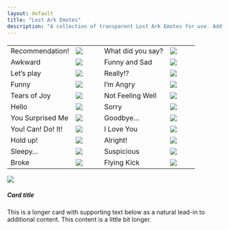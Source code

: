 ```yaml
---
layout: default
title: "Lost Ark Emotes"
description: "A collection of transparent Lost Ark Emotes for use. Add them to your Discord servers and don't forget to say LAILAI"
---
```


<table class="listtable" width="100%">
	<thead>
		<tr>
			<td></td>
			<td width="15%"></td>
			<td></td>
			<td width="15%"></td>
		</tr>
	</thead>
	<tbody>
		<tr>
			<td>Recommendation!</td>
			<td><img src="https://i.imgur.com/kMO6uDT.png"></td>
			<td>What did you say?</td>
			<td><img src="https://i.imgur.com/eVx3d1Y.png"></td>
		</tr>
		<tr>
			<td>Awkward</td>
			<td><img src="https://i.imgur.com/imbGL18.png"></td>
			<td>Funny and Sad</td>
			<td><img src="https://i.imgur.com/0ucig9T.png"></td>
		</tr>
		<tr>
			<td>Let&rsquo;s play</td>
			<td><img src="https://i.imgur.com/8RMe3ew.png"></td>
			<td>Really!?</td>
			<td><img src="https://i.imgur.com/9B6WH5E.png"></td>
		</tr>
		<tr>
			<td>Funny</td>
			<td><img src="https://i.imgur.com/Ba995Dr.png"></td>
			<td>I&rsquo;m Angry</td>
			<td><img src="https://i.imgur.com/MYz2Swe.png"></td>
		</tr>
		<tr>
			<td>Tears of Joy</td>
			<td><img src="https://i.imgur.com/nrEgHw7.png"></td>
			<td>Not Feeling Well</td>
			<td><img src="https://i.imgur.com/ciJOdS2.png"></td>
		</tr>
		<tr>
			<td>Hello</td>
			<td><img src="https://i.imgur.com/9q4vpne.png"></td>
			<td>Sorry</td>
			<td><img src="https://i.imgur.com/jkiltF7.png"></td>
		</tr>
		<tr>
			<td>You Surprised Me</td>
			<td><img src="https://i.imgur.com/wrSn2pR.png"></td>
			<td>Goodbye&hellip;</td>
			<td><img src="https://i.imgur.com/1jF3LUz.png"></td>
		</tr>
		<tr>
			<td>You! Can! Do! It!</td>
			<td><img src="https://i.imgur.com/m6ZN44E.png"></td>
			<td>I Love You</td>
			<td><img src="https://i.imgur.com/oxyJztd.png"></td>
		</tr>
		<tr>
			<td>Hold up!</td>
			<td><img src="https://i.imgur.com/yGg3jtF.png"></td>
			<td>Alright!</td>
			<td><img src="https://i.imgur.com/aqRSSVj.png"></td>
		</tr>
		<tr>
			<td>Sleepy&hellip;</td>
			<td><img src="https://i.imgur.com/qyjS2qL.png"></td>
			<td>Suspicious</td>
			<td><img src="https://i.imgur.com/KMqYuD6.png"></td>
		</tr>
		<tr>
			<td>Broke</td>
			<td><img src="https://i.imgur.com/DrL4QPG.png"></td>
			<td>Flying Kick</td>
			<td><img src="https://i.imgur.com/Eg2eevc.png"></td>
		</tr>
	</tbody>
</table>

<div class="card-deck">
  <div class="card">
    <img class="card-img-top" src="...">
    <div class="card-body">
      <h5 class="card-title">Card title</h5>
      <p class="card-text">This is a longer card with supporting text below as a natural lead-in to additional content. This content is a little bit longer.</p>
    </div>
  </div>
</div>
